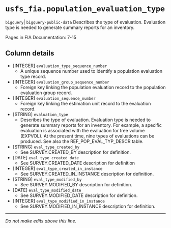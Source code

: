 # `usfs_fia.population_evaluation_type`
`bigquery`| `bigquery-public-data`
Describes the type of evaluation. Evaluation type is needed to generate summary reports for an inventory.	

Pages in FIA Documentation: 7-15

## Column details
* [INTEGER]   `evaluation_type_sequence_number`
  - A unique sequence number used to identify a population evaluation type record.
* [INTEGER]   `evaluation_group_sequence_number`
  - Foreign key linking the population evaluation record to the population evaluation group record.
* [INTEGER]   `evaluation_sequence_number`
  - Foreign key linking the estimation unit record to the evaluation record.
* [STRING]    `evaluation_type`
  - Describes the type of evaluation. Evaluation type is needed to generate summary reports for an inventory. For example, a specific evaluation is associated with the evaluation for tree volume (EXPVOL). At the present time, nine types of evaluations can be produced. See also the REF_POP_EVAL_TYP_DESCR table.
* [STRING]    `eval_type_created_by`
  - See SURVEY.CREATED_BY description for definition.
* [DATE]      `eval_type_created_date`
  - See SURVEY.CREATED_DATE description for definition
* [INTEGER]   `eval_type_created_in_instance`
  - See SURVEY.CREATED_IN_INSTANCE description for definition.
* [STRING]    `eval_type_modified_by`
  - See SURVEY.MODIFIED_BY description for definition.
* [DATE]      `eval_type_modified_date`
  - See SURVEY.MODIFIED_DATE description for definition.
* [INTEGER]   `eval_type_modified_in_instance`
  - See SURVEY.MODIFIED_IN_INSTANCE description for definition.

-------------------------------------------------------------------------------
*Do not make edits above this line.*
